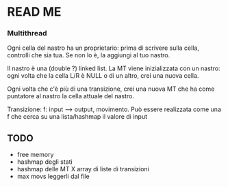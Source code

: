 # READ ME

### Multithread

Ogni cella del nastro ha un proprietario: prima di scrivere sulla cella, controlli che sia tua. Se non lo è, la
aggiungi al tuo nastro.

Il nastro è una (double ?) linked list. La MT viene inizializzata con un nastro: ogni volta che la cella L/R è
NULL o di un altro, crei una nuova cella.

Ogni volta che c'è più di una transizione, crei una nuova MT che ha come puntatore al nastro la cella attuale del nastro.

Transizione: f: input --> output, movimento.
Può essere realizzata come una f che cerca su una lista/hashmap il valore di input

## TODO

* free memory
* hashmap degli stati
* hashmap delle MT
X array di liste di transizioni
* max movs leggerli dal file
